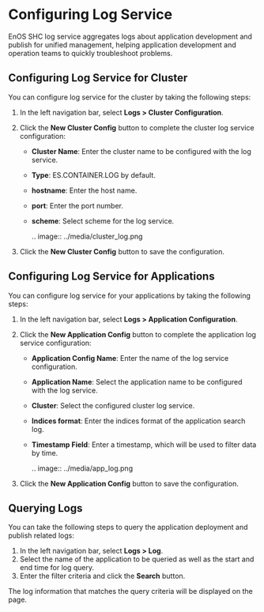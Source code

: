 # Configuring Log Service

EnOS SHC log service aggregates logs about application development and publish for unified management, helping application development and operation teams to quickly troubleshoot problems.

## Configuring Log Service for Cluster

You can configure log service for the cluster by taking the following steps:

1. In the left navigation bar, select **Logs > Cluster Configuration**.

2. Click the **New Cluster Config** button to complete the cluster log service configuration:

   - **Cluster Name**: Enter the cluster name to be configured with the log service.

   - **Type**: ES.CONTAINER.LOG by default.

   - **hostname**: Enter the host name.

   - **port**: Enter the port number.

   - **scheme**: Select scheme for the log service.

     .. image:: ../media/cluster_log.png

3. Click the **New Cluster Config** button to save the configuration.


## Configuring Log Service for Applications

You can configure log service for your applications by taking the following steps:

1. In the left navigation bar, select **Logs > Application Configuration**.

2. Click the **New Application Config** button to complete the application log service configuration:

   - **Application Config Name**: Enter the name of the log service configuration.

   - **Application Name**: Select the application name to be configured with the log service.

   - **Cluster**: Select the configured cluster log service.

   - **Indices format**: Enter the indices format of the application search log.

   - **Timestamp Field**: Enter a timestamp, which will be used to filter data by time.

     .. image:: ../media/app_log.png

3. Click the **New Application Config** button to save the configuration.

## Querying Logs

You can take the following steps to query the application deployment and publish related logs:

1. In the left navigation bar, select **Logs > Log**.
2. Select the name of the application to be queried as well as the start and end time for log query.
3. Enter the filter criteria and click the **Search** button.

The log information that matches the query criteria will be displayed on the page.

<!--end-->